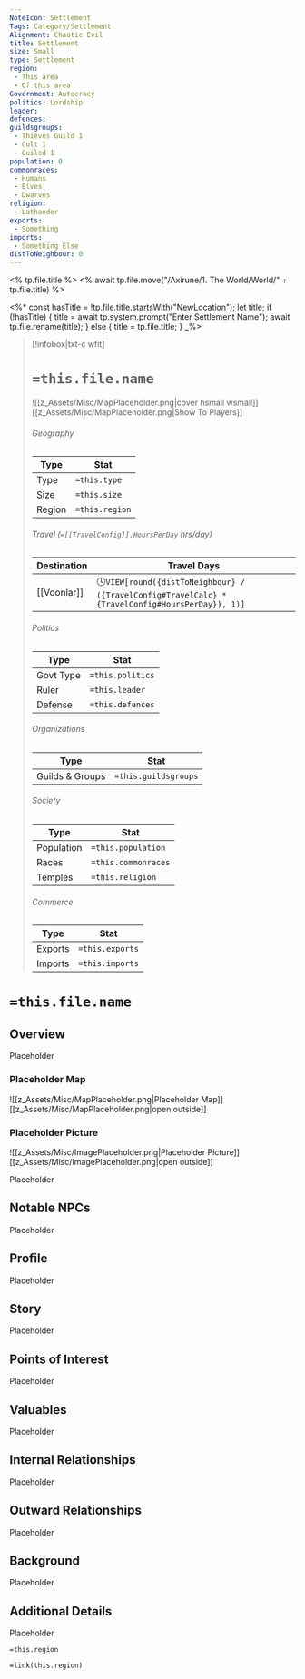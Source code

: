 ```yaml
---
NoteIcon: Settlement
Tags: Category/Settlement
Alignment: Chaotic Evil
title: Settlement
size: Small
type: Settlement
region: 
 - This area
 - Of this area
Government: Autocracy
politics: Lordship
leader:
defences:
guildsgroups:
 - Thieves Guild 1
 - Cult 1
 - Guiled 1
population: 0
commonraces:
 - Humans
 - Elves
 - Dwarves
religion:
 - Lathander
exports: 
 - Something
imports: 
 - Something Else
distToNeighbour: 0
---
```


<% tp.file.title %>
<% await tp.file.move("/Axirune/1. The World/World/" + tp.file.title) %>

<%*
const hasTitle = !tp.file.title.startsWith("NewLocation");
let title;
if (!hasTitle) {
    title = await tp.system.prompt("Enter Settlement Name");
    await tp.file.rename(title);
} else {
    title = tp.file.title;
}
_%>

> [!infobox|txt-c wfit]
> # `=this.file.name`
> ![[z_Assets/Misc/MapPlaceholder.png|cover hsmall wsmall]]
> [[z_Assets/Misc/MapPlaceholder.png|Show To Players]]
> ###### Geography
> Type |  Stat |
> ---|---|
> Type | `=this.type` |
> Size | `=this.size` |
> Region | `=this.region` |
> 
> ###### Travel (`=[[TravelConfig]].HoursPerDay` hrs/day)
> Destination |  Travel Days  |
> ---|---|
> [[Voonlar]] | 🕓`VIEW[round({distToNeighbour} / ({TravelConfig#TravelCalc} * {TravelConfig#HoursPerDay}), 1)]` |
> 
> ###### Politics
> Type |  Stat |
> ---|---|
> Govt Type | `=this.politics` |
> Ruler | `=this.leader` |
> Defense | `=this.defences` |
> 
> ###### Organizations
> Type |  Stat |
> ---|---|
> Guilds & Groups | `=this.guildsgroups` |
> 
> ###### Society
> Type |  Stat |
> ---|---|
> Population | `=this.population` |
> Races | `=this.commonraces` |
> Temples | `=this.religion`  |
> 
> ###### Commerce
> Type |  Stat |
> ---|---|
> Exports | `=this.exports` |
> Imports | `=this.imports` |


# `=this.file.name`
## Overview
Placeholder

### Placeholder Map
![[z_Assets/Misc/MapPlaceholder.png|Placeholder Map]]
[[z_Assets/Misc/MapPlaceholder.png|open outside]]

### Placeholder Picture
![[z_Assets/Misc/ImagePlaceholder.png|Placeholder Picture]]
[[z_Assets/Misc/ImagePlaceholder.png|open outside]]

Placeholder

## Notable NPCs
Placeholder

## Profile
Placeholder

## Story
Placeholder

## Points of Interest
Placeholder

## Valuables
Placeholder

## Internal Relationships
Placeholder

## Outward Relationships
Placeholder

## Background
Placeholder

## Additional Details
Placeholder

`=this.region`


`=link(this.region)`